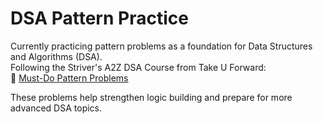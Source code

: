 # DSA Pattern Practice

Currently practicing pattern problems as a foundation for Data Structures and Algorithms (DSA).  
Following the Striver's A2Z DSA Course from Take U Forward:  
🔗 [Must-Do Pattern Problems](https://takeuforward.org/strivers-a2z-dsa-course/must-do-pattern-problems-before-starting-dsa/)

These problems help strengthen logic building and prepare for more advanced DSA topics.
